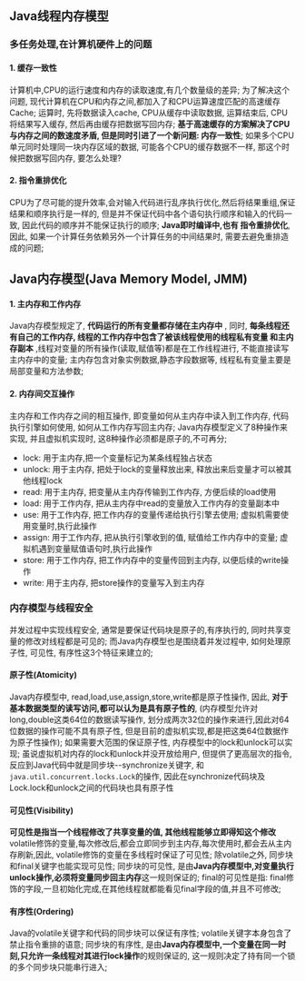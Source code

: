 Java线程内存模型
------
### 多任务处理,在计算机硬件上的问题
#### 1. 缓存一致性
计算机中,CPU的运行速度和内存的读取速度,有几个数量级的差异; 为了解决这个问题, 现代计算机在CPU和内存之间,都加入了和CPU运算速度匹配的高速缓存Cache; 运算时, 先将数据读入cache, CPU从缓存中读取数据, 运算结束后, CPU将结果写入缓存, 然后再由缓存把数据写回内存; **基于高速缓存的方案解决了CPU与内存之间的数速度矛盾, 但是同时引进了一个新问题: 内存一致性**; 如果多个CPU单元同时处理同一块内存区域的数据, 可能各个CPU的缓存数据不一样, 那这个时候把数据写回内存, 要怎么处理?

#### 2. 指令重排优化
CPU为了尽可能的提升效率,会对输入代码进行乱序执行优化,然后将结果重组,保证结果和顺序执行是一样的, 但是并不保证代码中各个语句执行顺序和输入的代码一致, 因此代码的顺序并不能保证执行的顺序; **Java即时编译中,也有 指令重排优化**, 因此, 如果一个计算任务依赖另外一个计算任务的中间结果时, 需要去避免重排造成的问题;


## Java内存模型(Java Memory Model, JMM)
#### 1. 主内存和工作内存
Java内存模型规定了, **代码运行的所有变量都存储在主内存中** , 同时, **每条线程还有自己的工作内存, 线程的工作内存中包含了被该线程使用的线程私有变量 和主内存副本** ,线程对变量的所有操作(读取,赋值等)都是在工作线程进行, 不能直接读写主内存中的变量; 主内存包含对象实例数据,静态字段数据等, 线程私有变量主要是局部变量和方法参数;

#### 2. 内存间交互操作
主内存和工作内存之间的相互操作, 即变量如何从主内存中读入到工作内存, 代码执行引擎如何使用, 如何从工作内存写回主内存; Java内存模型定义了8种操作来实现, 并且虚拟机实现时, 这8种操作必须都是原子的,不可再分;

- lock: 用于主内存,把一个变量标记为某条线程独占状态
- unlock: 用于主内存, 把处于lock的变量释放出来, 释放出来后变量才可以被其他线程lock
- read: 用于主内存, 把变量从主内存传输到工作内存, 方便后续的load使用
- load: 用于工作内存, 把从主内存中read的变量放入工作内存的变量副本中
- use: 用于工作内存, 把工作内存的变量传递给执行引擎去使用; 虚拟机需要使用变量时,执行此操作
- assign: 用于工作内存, 把从执行引擎收到的值, 赋值给工作内存中的变量; 虚拟机遇到变量赋值语句时,执行此操作
- store: 用于工作内存, 把工作内存中的变量传回到主内存, 以便后续的write操作
- write: 用于主内存, 把store操作的变量写入到主内存

### 内存模型与线程安全
并发过程中实现线程安全, 通常是要保证代码块是原子的,有序执行的, 同时共享变量的修改对线程都是可见的; 而Java内存模型也是围绕着并发过程中, 如何处理原子性, 可见性, 有序性这3个特征来建立的;

#### 原子性(Atomicity)
Java内存模型中, read,load,use,assign,store,write都是原子性操作, 因此, **对于基本数据类型的读写访问,都可以认为是具有原子性的**, (内存模型允许对long,double这类64位的数据读写操作, 划分成两次32位的操作来进行,因此对64位数据的操作可能不具有原子性, 但是目前的虚拟机实现,都是把这类64位数据作为原子性操作);
如果需要大范围的保证原子性, 内存模型中的lock和unlock可以实现; 虽说虚拟机对内存的lock和unlock并没开放给用户, 但提供了更高层次的指令, 反应到Java代码中就是同步块--synchronize关键字, 和`java.util.concurrent.locks.Lock`的操作, 因此在synchronize代码块及Lock.lock和unlock之间的代码块也具有原子性

#### 可见性(Visibility)
**可见性是指当一个线程修改了共享变量的值, 其他线程能够立即得知这个修改**
volatile修饰的变量,每次修改后,都会立即同步到主内存,每次使用时,都会去从主内存刷新,因此, volatile修饰的变量在多线程时保证了可见性;
除volatile之外, 同步块和final关键字也能实现可见性; 同步块的可见性, 是由**Java内存模型中,对变量执行unlock操作,必须将变量同步回主内存**这一规则保证的; final的可见性是指: final修饰的字段,一旦初始化完成,在其他线程就都能看见final字段的值,并且不可修改;

#### 有序性(Ordering)
Java的volatile关键字和代码的同步块可以保证有序性;
volatile关键字本身包含了禁止指令重排的语意;
同步块的有序性, 是由**Java内存模型中,一个变量在同一时刻,只允许一条线程对其进行lock操作**的规则保证的, 这一规则决定了持有同一个锁的多个同步块只能串行进入;


